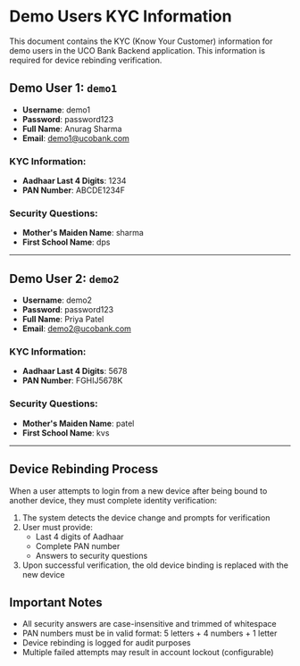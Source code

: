 # Demo Users KYC Information

This document contains the KYC (Know Your Customer) information for demo users in the UCO Bank Backend application. This information is required for device rebinding verification.

## Demo User 1: `demo1`

- **Username**: demo1
- **Password**: password123
- **Full Name**: Anurag Sharma
- **Email**: demo1@ucobank.com

### KYC Information:
- **Aadhaar Last 4 Digits**: 1234
- **PAN Number**: ABCDE1234F

### Security Questions:
- **Mother's Maiden Name**: sharma
- **First School Name**: dps

---

## Demo User 2: `demo2`

- **Username**: demo2
- **Password**: password123
- **Full Name**: Priya Patel
- **Email**: demo2@ucobank.com

### KYC Information:
- **Aadhaar Last 4 Digits**: 5678
- **PAN Number**: FGHIJ5678K

### Security Questions:
- **Mother's Maiden Name**: patel
- **First School Name**: kvs

---

## Device Rebinding Process

When a user attempts to login from a new device after being bound to another device, they must complete identity verification:

1. The system detects the device change and prompts for verification
2. User must provide:
   - Last 4 digits of Aadhaar
   - Complete PAN number
   - Answers to security questions
3. Upon successful verification, the old device binding is replaced with the new device

## Important Notes

- All security answers are case-insensitive and trimmed of whitespace
- PAN numbers must be in valid format: 5 letters + 4 numbers + 1 letter
- Device rebinding is logged for audit purposes
- Multiple failed attempts may result in account lockout (configurable)